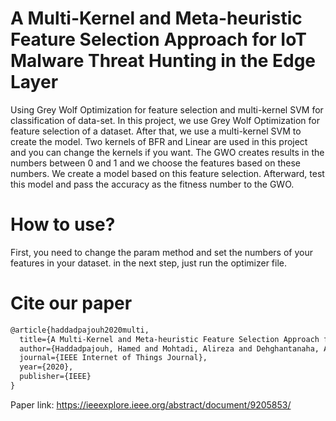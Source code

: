 # A Multi-Kernel and Meta-heuristic Feature Selection Approach for IoT Malware Threat Hunting in the Edge Layer

Using Grey Wolf Optimization for feature selection and multi-kernel SVM for classification of data-set.
In this project, we use Grey Wolf Optimization for feature selection of a dataset. After that, we use a multi-kernel SVM to create the model. Two kernels of BFR and Linear are used in this project and you can change the kernels if you want. The GWO creates results in the numbers between 0 and 1 and we choose the features based on these numbers. We create a model based on this feature selection. Afterward, test this model and pass the accuracy as the fitness number to the GWO.

# How to use?
First, you need to change the param method and set the numbers of your features in your dataset. in the next step, just run the optimizer file.

# Cite our paper 

```latex
@article{haddadpajouh2020multi,
  title={A Multi-Kernel and Meta-heuristic Feature Selection Approach for IoT Malware Threat Hunting in the Edge Layer},
  author={Haddadpajouh, Hamed and Mohtadi, Alireza and Dehghantanaha, Ali and Karimipour, Hadis and Lin, Xiaodong and Choo, Kim-Kwang Raymond},
  journal={IEEE Internet of Things Journal},
  year={2020},
  publisher={IEEE}
}
````
Paper link: https://ieeexplore.ieee.org/abstract/document/9205853/
